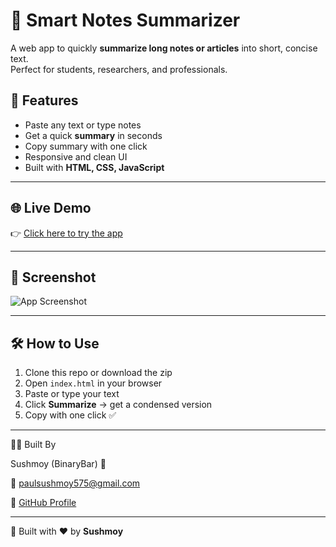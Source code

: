 # 📝 Smart Notes Summarizer

A web app to quickly **summarize long notes or articles** into short, concise text.  
Perfect for students, researchers, and professionals.

## 🚀 Features
- Paste any text or type notes
- Get a quick **summary** in seconds
- Copy summary with one click
- Responsive and clean UI
- Built with **HTML, CSS, JavaScript**


---

## 🌐 Live Demo
👉 [Click here to try the app](https://binarybar.github.io/Smart-Notes-Summarizer/)  


---

## 📸 Screenshot
![App Screenshot](screenshot)  

---

## 🛠️ How to Use
1. Clone this repo or download the zip  
2. Open `index.html` in your browser  
3. Paste or type your text  
4. Click **Summarize** → get a condensed version  
5. Copy with one click ✅  

---

👨‍💻 Built By

Sushmoy (BinaryBar) 🚀

📧 [paulsushmoy575@gmail.com](mailto:paulsushmoy575@gmail.com) 

🔗 [GitHub Profile](https://github.com/BinaryBar)

---

🚀 Built with ❤️ by **Sushmoy**

